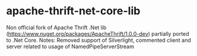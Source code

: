 # apache-thrift-net-core-lib
Non official fork of Apache Thrift .Net lib (https://www.nuget.org/packages/ApacheThrift/1.0.0-dev) partially ported to .Net Core. Notes: Removed support of Silverlight, commented client and server related to usage of NamedPipeServerStream  
